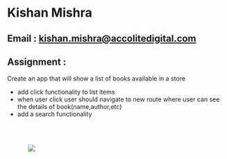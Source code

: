 # Kishan Mishra
## Email : kishan.mishra@accolitedigital.com

## Assignment :
Create an app that will show a list of books available in a store 
<ul>
<li>add click functionality to list items</li>
<li>when user click user should navigate to new route where user can see the details of book(name,author,etc)
</li>
<li>add a search functionality
</li>
<ul>

<br>
<br>


![](https://github.com/KishanMishra-SAU/SAU-Feb-Batch-2/blob/main/React%20JS%20Session-2/KishanMishra%20react.gif)

